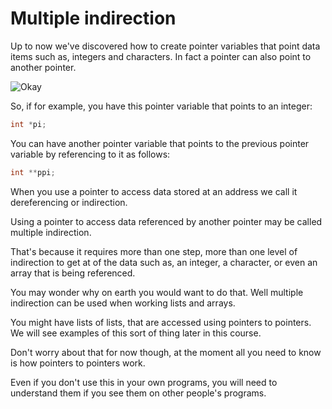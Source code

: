 # Multiple indirection

Up to now we've discovered how to create pointer variables that point data items such as, integers and characters. In fact a pointer can also point to another pointer.

![Okay](https://i.imgflip.com/10undw.jpg)

So, if for example, you have this pointer variable that points to an integer:

```c
int *pi;
```

You can have another pointer variable that points to the previous pointer variable by referencing to it as follows:

```c
int **ppi;
```

When you use a pointer to access data stored at an address we call it dereferencing or indirection.

Using a pointer to access data referenced by another pointer may be called multiple indirection.

That's because it requires more than one step, more than one level of indirection to get at of the data such as, an integer, a character, or even an array that is being referenced.

You may wonder why on earth you would want to do that. Well multiple indirection can be used when working lists and arrays.

You might have lists of lists, that are accessed using pointers to pointers. We will see examples of this sort of thing later in this course.

Don't worry about that for now though, at the moment all you need to know is how pointers to pointers work.

Even if you don't use this in your own programs, you will need to understand them if you see them on other people's programs.
